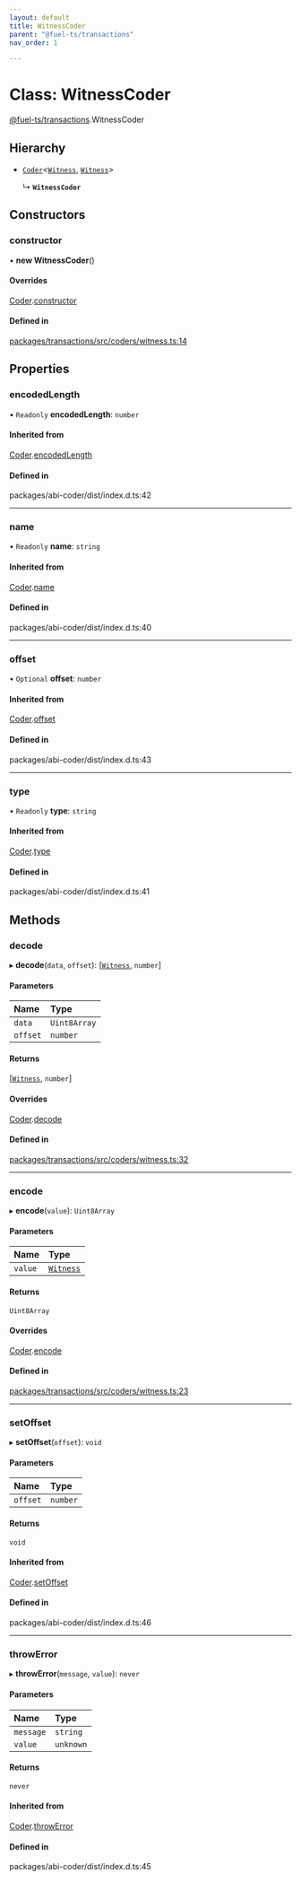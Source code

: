 ```yaml
---
layout: default
title: WitnessCoder
parent: "@fuel-ts/transactions"
nav_order: 1

---
```


# Class: WitnessCoder

[@fuel-ts/transactions](../index.md).WitnessCoder

## Hierarchy

- [`Coder`](internal-Coder.md)<[`Witness`](../index.md#witness), [`Witness`](../index.md#witness)\>

  ↳ **`WitnessCoder`**

## Constructors

### constructor

• **new WitnessCoder**()

#### Overrides

[Coder](internal-Coder.md).[constructor](internal-Coder.md#constructor)

#### Defined in

[packages/transactions/src/coders/witness.ts:14](https://github.com/FuelLabs/fuels-ts/blob/master/packages/transactions/src/coders/witness.ts#L14)

## Properties

### encodedLength

• `Readonly` **encodedLength**: `number`

#### Inherited from

[Coder](internal-Coder.md).[encodedLength](internal-Coder.md#encodedlength)

#### Defined in

packages/abi-coder/dist/index.d.ts:42

___

### name

• `Readonly` **name**: `string`

#### Inherited from

[Coder](internal-Coder.md).[name](internal-Coder.md#name)

#### Defined in

packages/abi-coder/dist/index.d.ts:40

___

### offset

• `Optional` **offset**: `number`

#### Inherited from

[Coder](internal-Coder.md).[offset](internal-Coder.md#offset)

#### Defined in

packages/abi-coder/dist/index.d.ts:43

___

### type

• `Readonly` **type**: `string`

#### Inherited from

[Coder](internal-Coder.md).[type](internal-Coder.md#type)

#### Defined in

packages/abi-coder/dist/index.d.ts:41

## Methods

### decode

▸ **decode**(`data`, `offset`): [[`Witness`](../index.md#witness), `number`]

#### Parameters

| Name | Type |
| :------ | :------ |
| `data` | `Uint8Array` |
| `offset` | `number` |

#### Returns

[[`Witness`](../index.md#witness), `number`]

#### Overrides

[Coder](internal-Coder.md).[decode](internal-Coder.md#decode)

#### Defined in

[packages/transactions/src/coders/witness.ts:32](https://github.com/FuelLabs/fuels-ts/blob/master/packages/transactions/src/coders/witness.ts#L32)

___

### encode

▸ **encode**(`value`): `Uint8Array`

#### Parameters

| Name | Type |
| :------ | :------ |
| `value` | [`Witness`](../index.md#witness) |

#### Returns

`Uint8Array`

#### Overrides

[Coder](internal-Coder.md).[encode](internal-Coder.md#encode)

#### Defined in

[packages/transactions/src/coders/witness.ts:23](https://github.com/FuelLabs/fuels-ts/blob/master/packages/transactions/src/coders/witness.ts#L23)

___

### setOffset

▸ **setOffset**(`offset`): `void`

#### Parameters

| Name | Type |
| :------ | :------ |
| `offset` | `number` |

#### Returns

`void`

#### Inherited from

[Coder](internal-Coder.md).[setOffset](internal-Coder.md#setoffset)

#### Defined in

packages/abi-coder/dist/index.d.ts:46

___

### throwError

▸ **throwError**(`message`, `value`): `never`

#### Parameters

| Name | Type |
| :------ | :------ |
| `message` | `string` |
| `value` | `unknown` |

#### Returns

`never`

#### Inherited from

[Coder](internal-Coder.md).[throwError](internal-Coder.md#throwerror)

#### Defined in

packages/abi-coder/dist/index.d.ts:45
